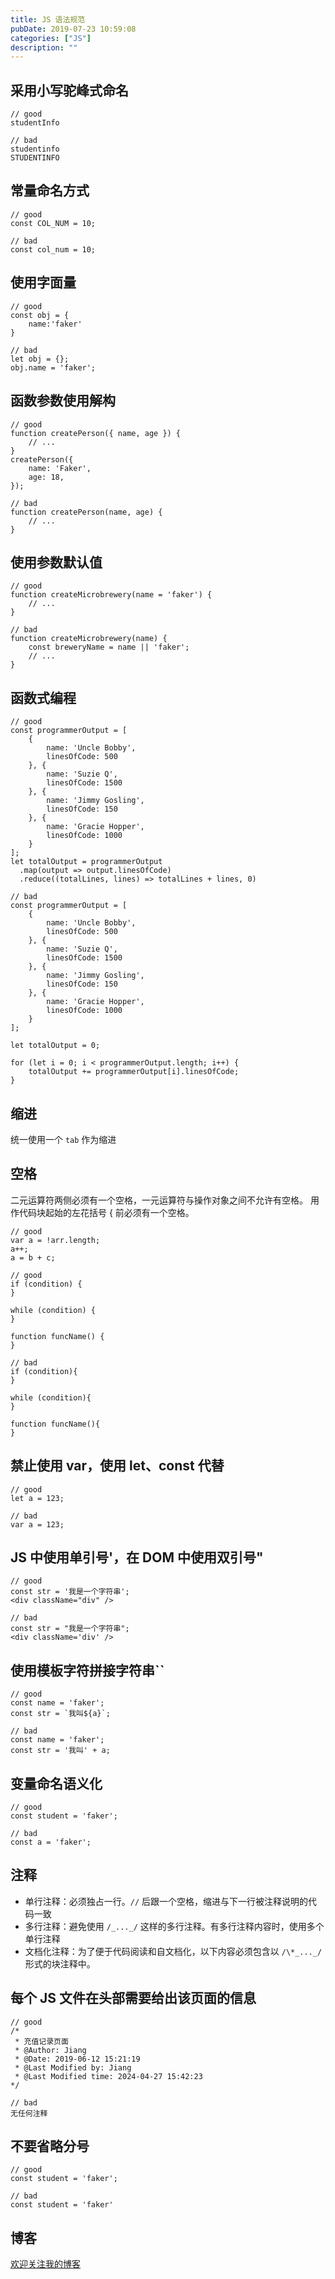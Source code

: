 ```yaml
---
title: JS 语法规范
pubDate: 2019-07-23 10:59:08
categories: ["JS"]
description: ""
---
```


## 采用小写驼峰式命名

```
// good
studentInfo

// bad
studentinfo
STUDENTINFO
```

## 常量命名方式

```
// good
const COL_NUM = 10;

// bad
const col_num = 10;
```

## 使用字面量

```
// good
const obj = {
    name:'faker'
}

// bad
let obj = {};
obj.name = 'faker';
```

## 函数参数使用解构

```
// good
function createPerson({ name, age }) {
    // ...
}
createPerson({
    name: 'Faker',
    age: 18,
});

// bad
function createPerson(name, age) {
    // ...
}
```

## 使用参数默认值

```
// good
function createMicrobrewery(name = 'faker') {
    // ...
}

// bad
function createMicrobrewery(name) {
    const breweryName = name || 'faker';
    // ...
}
```

## 函数式编程

```
// good
const programmerOutput = [
    {
        name: 'Uncle Bobby',
        linesOfCode: 500
    }, {
        name: 'Suzie Q',
        linesOfCode: 1500
    }, {
        name: 'Jimmy Gosling',
        linesOfCode: 150
    }, {
        name: 'Gracie Hopper',
        linesOfCode: 1000
    }
];
let totalOutput = programmerOutput
  .map(output => output.linesOfCode)
  .reduce((totalLines, lines) => totalLines + lines, 0)

// bad
const programmerOutput = [
    {
        name: 'Uncle Bobby',
        linesOfCode: 500
    }, {
        name: 'Suzie Q',
        linesOfCode: 1500
    }, {
        name: 'Jimmy Gosling',
        linesOfCode: 150
    }, {
        name: 'Gracie Hopper',
        linesOfCode: 1000
    }
];

let totalOutput = 0;

for (let i = 0; i < programmerOutput.length; i++) {
    totalOutput += programmerOutput[i].linesOfCode;
}
```

## 缩进

统一使用一个 `tab` 作为缩进

## 空格

二元运算符两侧必须有一个空格，一元运算符与操作对象之间不允许有空格。
用作代码块起始的左花括号 { 前必须有一个空格。

```
// good
var a = !arr.length;
a++;
a = b + c;

// good
if (condition) {
}

while (condition) {
}

function funcName() {
}

// bad
if (condition){
}

while (condition){
}

function funcName(){
}
```

## 禁止使用 var，使用 let、const 代替

```
// good
let a = 123;

// bad
var a = 123;
```

## JS 中使用单引号'，在 DOM 中使用双引号"

```
// good
const str = '我是一个字符串';
<div className="div" />

// bad
const str = "我是一个字符串";
<div className='div' />
```

## 使用模板字符拼接字符串``

```
// good
const name = 'faker';
const str = `我叫${a}`;

// bad
const name = 'faker';
const str = '我叫' + a;
```

## 变量命名语义化

```
// good
const student = 'faker';

// bad
const a = 'faker';
```

## 注释

- 单行注释：必须独占一行。`//` 后跟一个空格，缩进与下一行被注释说明的代码一致
- 多行注释：避免使用 `/_..._/` 这样的多行注释。有多行注释内容时，使用多个单行注释
- 文档化注释：为了便于代码阅读和自文档化，以下内容必须包含以 `/\*_..._/` 形式的块注释中。

## 每个 JS 文件在头部需要给出该页面的信息

```
// good
/*
 * 充值记录页面
 * @Author: Jiang
 * @Date: 2019-06-12 15:21:19
 * @Last Modified by: Jiang
 * @Last Modified time: 2024-04-27 15:42:23
*/

// bad
无任何注释
```

## 不要省略分号

```
// good
const student = 'faker';

// bad
const student = 'faker'
```

## 博客

[欢迎关注我的博客](https://github.com/xuya227939/LiuJiang-Blog)
